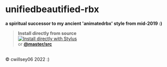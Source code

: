 # unifiedbeautified-rbx
**a spiritual successor to my ancient 'animatedrbx' style from mid-2019 :)**
<!-- add some more info... at some point -->

> **Install directly from source**<br>
[![Install directly with Stylus](https://img.shields.io/badge/Install%20directly%20with-Stylus-116b59.svg?longCache=true&style=for-the-badge)](https://raw.githubusercontent.com/cwillsey06/unifiedbeautified-rbx/master/src/style.user.css)<br>
or **[@master/src](https://github.com/cwillsey06/unifiedbeautified-rbx/tree/src/style.user.css)**

<br>
© cwillsey06 2022 :)
